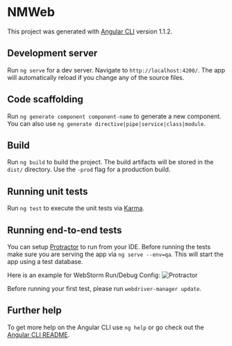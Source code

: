 # NMWeb

This project was generated with [Angular CLI](https://github.com/angular/angular-cli) version 1.1.2.

## Development server

Run `ng serve` for a dev server. Navigate to `http://localhost:4200/`. The app will automatically reload if you change any of the source files.

## Code scaffolding

Run `ng generate component component-name` to generate a new component. You can also use `ng generate directive|pipe|service|class|module`.

## Build

Run `ng build` to build the project. The build artifacts will be stored in the `dist/` directory. Use the `-prod` flag for a production build.

## Running unit tests

Run `ng test` to execute the unit tests via [Karma](https://karma-runner.github.io).

## Running end-to-end tests

You can setup [Protractor](http://www.protractortest.org/) to run from your IDE.
Before running the tests make sure you are serving the app via `ng serve --env=qa`. This will start the app using a test database.

Here is an example for WebStorm Run/Debug Config:
<img src="src/assets/images/WebStorm_run-debug_protractor_config.png" alt="Protractor">

Before running your first test, please run `webdriver-manager update`.

## Further help

To get more help on the Angular CLI use `ng help` or go check out the [Angular CLI README](https://github.com/angular/angular-cli/blob/master/README.md).
